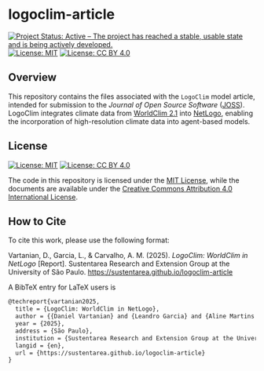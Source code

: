 # logoclim-article

<!-- badges: start -->
[![Project Status: Active – The project has reached a stable, usable state and is being actively developed.](https://www.repostatus.org/badges/latest/active.svg)](https://www.repostatus.org/#active)
[![License: MIT](https://img.shields.io/badge/license-MIT-green.svg)](https://choosealicense.com/licenses/mit/)
[![License: CC BY 4.0](https://img.shields.io/badge/license-CC_BY_4.0-lightgrey.svg)](https://creativecommons.org/licenses/by/4.0/)
<!-- badges: end -->

## Overview

This repository contains the files associated with the `LogoClim` model article, intended for submission to the *Journal of Open Source Software* ([JOSS](https://joss.theoj.org/)). LogoClim integrates climate data from [WorldClim 2.1](https://worldclim.org/) into [NetLogo](https://ccl.northwestern.edu/netlogo/), enabling the incorporation of high-resolution climate data into agent-based models.

## License

[![License: MIT](https://img.shields.io/badge/license-MIT-10D810.svg)](https://choosealicense.com/licenses/mit/)
[![License: CC BY 4.0](https://img.shields.io/badge/license-CC_BY_4.0-lightgrey.svg)](https://creativecommons.org/licenses/by/4.0/)

The code in this repository is licensed under the [MIT License](https://opensource.org/license/mit/), while the documents are available under the [Creative Commons Attribution 4.0 International License](https://creativecommons.org/licenses/by/4.0/).

## How to Cite

To cite this work, please use the following format:

Vartanian, D., Garcia, L., & Carvalho, A. M. (2025). *LogoClim: WorldClim in NetLogo* \[Report\]. Sustentarea Research and Extension Group at the University of São Paulo. <https://sustentarea.github.io/logoclim-article>

A BibTeX entry for LaTeX users is

```latex
@techreport{vartanian2025,
  title = {LogoClim: WorldClim in NetLogo},
  author = {{Daniel Vartanian} and {Leandro Garcia} and {Aline Martins Carvalho}},
  year = {2025},
  address = {São Paulo},
  institution = {Sustentarea Research and Extension Group at the University of São Paulo},
  langid = {en},
  url = {https://sustentarea.github.io/logoclim-article}
}
```
